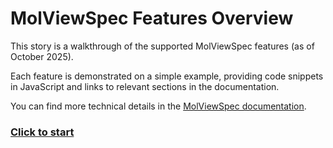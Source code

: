 # MolViewSpec Features Overview

This story is a walkthrough of the supported MolViewSpec features (as of October 2025).

Each feature is demonstrated on a simple example, providing code snippets in JavaScript and links to relevant sections in the documentation.

You can find more technical details in the [MolViewSpec documentation](https://molstar.org/mol-view-spec-docs/).

### [Click to start](#intro)
